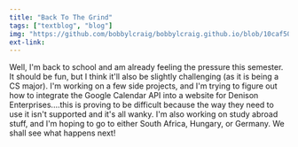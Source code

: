 ```yaml
---
title: "Back To The Grind"
tags: ["textblog", "blog"]
img: "https://github.com/bobbylcraig/bobbylcraig.github.io/blob/10caf5019e8c0a70f58e23518d8cc9122a339a2a/blog/images/DenisonSpring16Back.jpg?raw=true"
ext-link:
---
```


Well, I'm back to school and am already feeling the pressure this semester. It should be fun, but I think it'll also be slightly challenging (as it is being a CS major). I'm working on a few side projects, and I'm trying to figure out how to integrate the Google Calendar API into a website for Denison Enterprises....this is proving to be difficult because the way they need to use it isn't supported and it's all wanky. I'm also working on study abroad stuff, and I'm hoping to go to either South Africa, Hungary, or Germany. We shall see what happens next!
